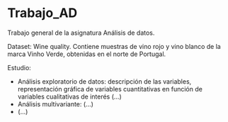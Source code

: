# Trabajo_AD

Trabajo general de la asignatura Análisis de datos. 

Dataset: Wine quality. Contiene muestras de vino rojo y vino blanco de la marca Vinho Verde, obtenidas en el norte de Portugal.

Estudio: 
- Análisis exploratorio de datos: descripción de las variables, representación gráfica de variables cuantitativas en función de variables cualitativas de interés (...)
- Análisis multivariante: (...)
- (...)
